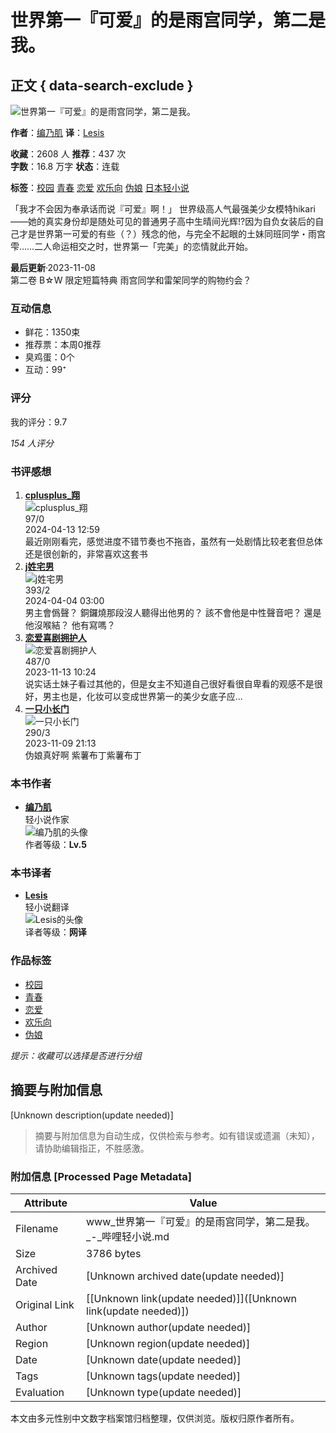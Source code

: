 # 世界第一『可爱』的是雨宫同学，第二是我。

## 正文 { data-search-exclude }


![世界第一『可爱』的是雨宫同学，第二是我。](https://www.bilinovel.com/files/article/image/3/3844/3844s.jpg?1699164701)

**作者**：[编乃肌](https://www.bilinovel.com/authorarticle/编乃肌.html)  **译**：[Lesis](https://www.bilinovel.com/translatorarticle/Lesis.html)  

**收藏**：2608 人  **推荐**：437 次  
**字数**：16.8 万字  **状态**：连载  

**标签**：[校园](https://www.bilinovel.com/wenku/lastupdate_63_0_0_0_0_0_0_1_0.html) [青春](https://www.bilinovel.com/wenku/lastupdate_67_0_0_0_0_0_0_1_0.html) [恋爱](https://www.bilinovel.com/wenku/lastupdate_64_0_0_0_0_0_0_1_0.html) [欢乐向](https://www.bilinovel.com/wenku/lastupdate_222_0_0_0_0_0_0_1_0.html) [伪娘](https://www.bilinovel.com/wenku/lastupdate_201_0_0_0_0_0_0_1_0.html) [日本轻小说](https://www.bilinovel.com/wenku/lastupdate_0_0_0_1_0_0_0_1_0.html)

「我才不会因为奉承话而说『可爱』啊！」 世界级高人气最强美少女模特hikari——她的真实身份却是随处可见的普通男子高中生晴间光辉!?因为自负女装后的自己才是世界第一可爱的有些（？）残念的他，与完全不起眼的土妹同班同学・雨宫雫……二人命运相交之时，世界第一「完美」的恋情就此开始。

**最后更新**·2023-11-08  
第二卷 B☆W 限定短篇特典 雨宫同学和雷架同学的购物约会？

### 互动信息
- 鲜花：1350束
- 推荐票：本周0推荐
- 臭鸡蛋：0个
- 互动：99⁺

### 评分
我的评分：9.7  

_154 人评分_

### 书评感想
1. **[cplusplus_翔](https://www.bilinovel.com/reviewshow_112211_1.html)**  
   ![cplusplus_翔](https://www.bilinovel.com/images/noavatar.png)  
   97/0  
   2024-04-13 12:59  
   最近刚刚看完，感觉进度不错节奏也不拖沓，虽然有一处剧情比较老套但总体还是很创新的，非常喜欢这套书
2. **[j姓宅男](https://www.bilinovel.com/reviewshow_113736_1.html)**  
   ![j姓宅男](https://www.bilinovel.com/images/noavatar.png)  
   393/2  
   2024-04-04 03:00  
   男主會僞聲？ 銅鑼燒那段沒人聽得出他男的？ 該不會他是中性聲音吧？ 還是他沒喉結？ 他有寫嗎？
3. **[恋爱喜剧拥护人](https://www.bilinovel.com/reviewshow_104119_1.html)**  
   ![恋爱喜剧拥护人](https://www.bilinovel.com/images/noavatar.png)  
   487/0  
   2023-11-13 10:24  
   说实话土妹子看过其他的，但是女主不知道自己很好看很自卑看的观感不是很好，男主也是，化妆可以变成世界第一的美少女底子应...
4. **[一只小长门](https://www.bilinovel.com/reviewshow_103869_1.html)**  
   ![一只小长门](https://www.bilinovel.com/images/noavatar.png)  
   290/3  
   2023-11-09 21:13  
   伪娘真好啊 紫薯布丁紫薯布丁

### 本书作者
- **[编乃肌](https://www.bilinovel.com/authorarticle/编乃肌.html)**  
  轻小说作家  
  ![编乃肌的头像](/images/noauthor.jpg)  
  作者等级：__Lv.5__

### 本书译者
- **[Lesis](https://www.bilinovel.com/translatorarticle/Lesis.html)**  
  轻小说翻译  
  ![Lesis的头像](/images/notranslator.jpg)  
  译者等级：__网译__

### 作品标签
- [校园](https://www.bilinovel.com/wenku/lastupdate_63_0_0_0_0_0_0_1_0.html) 
- [青春](https://www.bilinovel.com/wenku/lastupdate_67_0_0_0_0_0_0_1_0.html) 
- [恋爱](https://www.bilinovel.com/wenku/lastupdate_64_0_0_0_0_0_0_1_0.html) 
- [欢乐向](https://www.bilinovel.com/wenku/lastupdate_222_0_0_0_0_0_0_1_0.html) 
- [伪娘](https://www.bilinovel.com/wenku/lastupdate_201_0_0_0_0_0_0_1_0.html) 

_提示：收藏可以选择是否进行分组_
<!-- tcd_original_link https://www.bilinovel.com/novel/3844.html -->


## 摘要与附加信息

<!-- tcd_abstract -->
[Unknown description(update needed)]
<!-- tcd_abstract_end -->

> 摘要与附加信息为自动生成，仅供检索与参考。如有错误或遗漏（未知），请协助编辑指正，不胜感激。

### 附加信息 [Processed Page Metadata]

| Attribute       | Value                                  |
|-----------------|----------------------------------------|
| Filename        | www_世界第一『可爱』的是雨宫同学，第二是我。_-_哔哩轻小说.md                             |
| Size            | 3786 bytes                           |
| Archived Date   | [Unknown archived date(update needed)]                             |
| Original Link   | [[Unknown link(update needed)]]([Unknown link(update needed)])                       |
| Author          | [Unknown author(update needed)]                               |
| Region          | [Unknown region(update needed)]                               |
| Date            | [Unknown date(update needed)]                                 |
| Tags            | [Unknown tags(update needed)]                                 |
| Evaluation            | [Unknown type(update needed)]                                 |
<!-- tcd_table_end -->

本文由多元性别中文数字档案馆归档整理，仅供浏览。版权归原作者所有。
